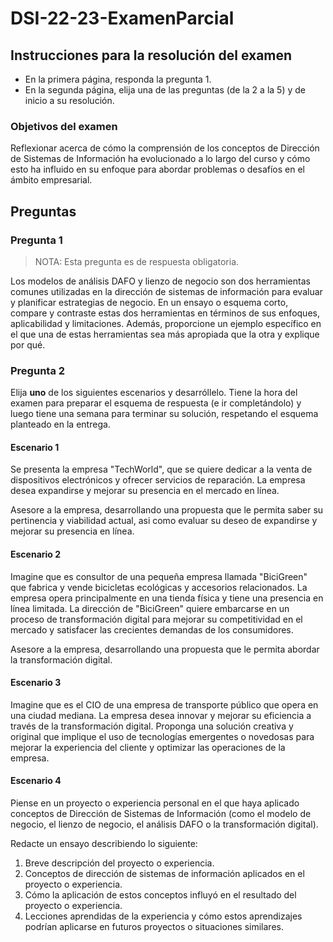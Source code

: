 # DSI-22-23-ExamenParcial

## Instrucciones para la resolución del examen

- En la primera página, responda la pregunta 1.
- En la segunda página, elija una de las preguntas (de la 2 a la 5) y de inicio a su resolución. 

### Objetivos del examen

Reflexionar acerca de cómo la comprensión de los conceptos de Dirección de Sistemas de Información ha evolucionado a lo largo del curso y cómo esto ha influido en su enfoque para abordar problemas o desafíos en el ámbito empresarial.

## Preguntas

### Pregunta 1 

> NOTA: Esta pregunta es de respuesta obligatoria.

Los modelos de análisis DAFO y lienzo de negocio son dos herramientas comunes utilizadas en la dirección de sistemas de información para evaluar y planificar estrategias de negocio. En un ensayo o esquema corto, compare y contraste estas dos herramientas en términos de sus enfoques, aplicabilidad y limitaciones. Además, proporcione un ejemplo específico en el que una de estas herramientas sea más apropiada que la otra y explique por qué.

### Pregunta 2

Elija **uno** de los siguientes escenarios y desarróllelo. Tiene la hora del examen para preparar el esquema de respuesta (e ir completándolo) y luego tiene una semana para terminar su solución, respetando el esquema planteado en la entrega. 

#### Escenario 1

Se presenta la empresa "TechWorld", que se quiere dedicar a la venta de dispositivos electrónicos y ofrecer servicios de reparación. La empresa desea expandirse y mejorar su presencia en el mercado en línea.

Asesore a la empresa, desarrollando una propuesta que le permita saber su pertinencia y viabilidad actual, asi como evaluar su deseo de expandirse y mejorar su presencia en línea.

#### Escenario 2

Imagine que es consultor de una pequeña empresa llamada "BiciGreen" que fabrica y vende bicicletas ecológicas y accesorios relacionados. La empresa opera principalmente en una tienda física y tiene una presencia en línea limitada. La dirección de "BiciGreen" quiere embarcarse en un proceso de transformación digital para mejorar su competitividad en el mercado y satisfacer las crecientes demandas de los consumidores.

Asesore a la empresa, desarrollando una propuesta que le permita  abordar la transformación digital. 

#### Escenario 3

Imagine que es el CIO de una empresa de transporte público que opera en una ciudad mediana. La empresa desea innovar y mejorar su eficiencia a través de la transformación digital. Proponga una solución creativa y original que implique el uso de tecnologías emergentes o novedosas para mejorar la experiencia del cliente y optimizar las operaciones de la empresa.

#### Escenario 4

Piense en un proyecto o experiencia personal en el que haya aplicado conceptos de Dirección de Sistemas de Información (como el modelo de negocio, el lienzo de negocio, el análisis DAFO o la transformación digital). 

Redacte un ensayo describiendo lo siguiente:

1. Breve descripción del proyecto o experiencia.
1. Conceptos de dirección de sistemas de información aplicados en el proyecto o experiencia.
1. Cómo la aplicación de estos conceptos influyó en el resultado del proyecto o experiencia.
1. Lecciones aprendidas de la experiencia y cómo estos aprendizajes podrían aplicarse en futuros proyectos o situaciones similares.
